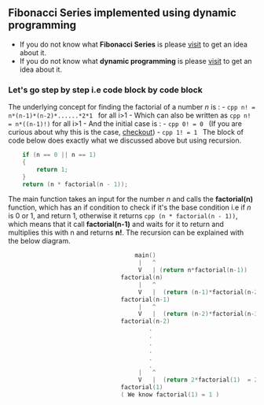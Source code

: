 ## Fibonacci Series implemented using dynamic programming
- If you do not know what **Fibonacci Series** is please [visit](https://en.wikipedia.org/wiki/Factorial) to get an idea about it.
- If you do not know what **dynamic programming** is please [visit](https://www.geeksforgeeks.org/dynamic-programming/) to get an idea about it.
### Let's go step by step i.e code block by code block
The underlying concept for finding the factorial of a number *n* is :
    - ```cpp n! = n*(n-1)*(n-2)*......*2*1 ``` for all i>1
    - Which can also be written as ```cpp n! = n*((n-1)!)``` for all i>1
    - And the initial case is :
        - ```cpp 0! = 0 ```  (If you are curious about why this is the case, [checkout](https://www.youtube.com/watch?v=Mfk_L4Nx2ZI))
        - ```cpp 1! = 1 ```
The block of code below does exactly what we discussed above but using recursion.
```cpp 
    if (n == 0 || n == 1)
    {
        return 1;
    }
    return (n * factorial(n - 1));
```
The main function takes an input for the number *n* and calls the **factorial(n)** function, which has an if condition to check if it's the base condition i.e if *n* is 0 or 1, and return 1, otherwise it returns ```cpp (n * factorial(n - 1))```, which means that it call **factorial(n-1)** and waits for it to return and multiplies this with n and returns **n!**.
The recursion can be explained with the below diagram. 
```cpp
                                    main()
                                     |   ^
                                     V   | (return n*factorial(n-1))
                                factorial(n)
                                     |   ^
                                     V   |  (return (n-1)*factorial(n-2))
                                factorial(n-1)
                                     |   ^
                                     V   |  (return (n-2)*factorial(n-3))
                                factorial(n-2)
                                        .
                                        .
                                        .
                                        .
                                        .
                                        .
                                     |   ^
                                     V   |  (return 2*factorial(1)  = 2 * 1 = 2)
                                factorial(1)
                                ( We know factorial(1) = 1 )
```
